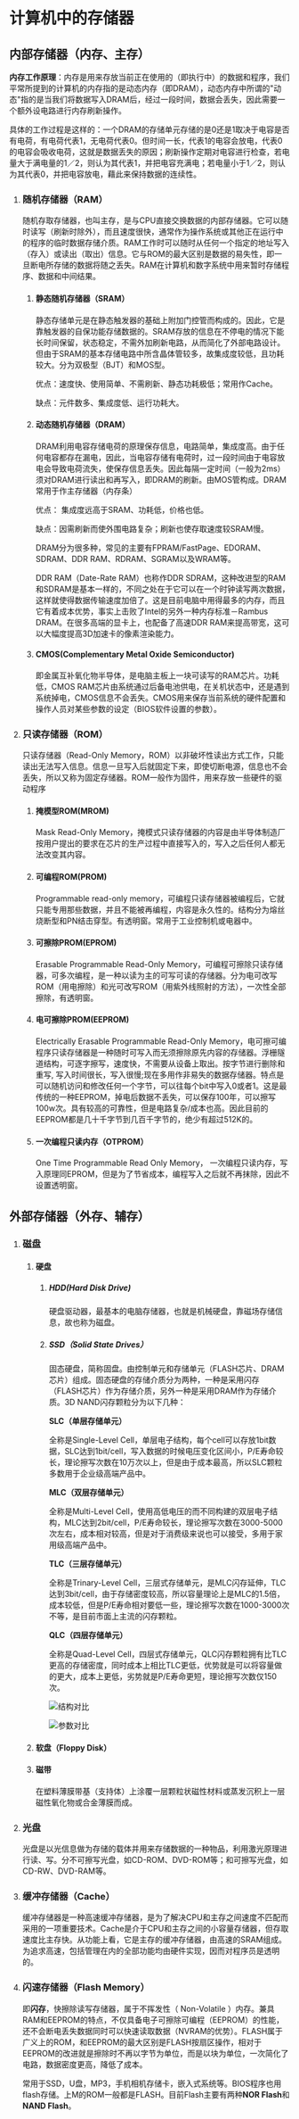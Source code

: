 # 计算机中的存储器

## 内部存储器（内存、主存）

**内存工作原理**：内存是用来存放当前正在使用的（即执行中）的数据和程序，我们平常所提到的计算机的内存指的是动态内存（即DRAM），动态内存中所谓的"动态"指的是当我们将数据写入DRAM后，经过一段时间，数据会丢失，因此需要一个额外设电路进行内存刷新操作。 

具体的工作过程是这样的：一个DRAM的存储单元存储的是0还是1取决于电容是否有电荷，有电荷代表1，无电荷代表0。但时间一长，代表1的电容会放电，代表0的电容会吸收电荷，这就是数据丢失的原因；刷新操作定期对电容进行检查，若电量大于满电量的1／2，则认为其代表1，并把电容充满电；若电量小于1／2，则认为其代表0，并把电容放电，藉此来保持数据的连续性。

1. ### 随机存储器（RAM）

   随机存取存储器，也叫主存，是与CPU直接交换数据的内部存储器。它可以随时读写（刷新时除外），而且速度很快，通常作为操作系统或其他正在运行中的程序的临时数据存储介质。RAM工作时可以随时从任何一个指定的地址写入（存入）或读出（取出）信息。它与ROM的最大区别是数据的易失性，即一旦断电所存储的数据将随之丢失。RAM在计算机和数字系统中用来暂时存储程序、数据和中间结果。 

   1. #### 静态随机存储器（SRAM）

      静态存储单元是在静态触发器的基础上附加门控管而构成的。因此，它是靠触发器的自保功能存储数据的。SRAM存放的信息在不停电的情况下能长时间保留，状态稳定，不需外加刷新电路，从而简化了外部电路设计。但由于SRAM的基本存储电路中所含晶体管较多，故集成度较低，且功耗较大。分为双极型（BJT）和MOS型。

      优点：速度快、使用简单、不需刷新、静态功耗极低；常用作Cache。

      缺点：元件数多、集成度低、运行功耗大。

   2. #### 动态随机存储器（DRAM）

      DRAM利用电容存储电荷的原理保存信息，电路简单，集成度高。由于任何电容都存在漏电，因此，当电容存储有电荷时，过一段时间由于电容放电会导致电荷流失，使保存信息丢失。因此每隔一定时间（一般为2ms）须对DRAM进行读出和再写入，即DRAM的刷新。由MOS管构成。DRAM常用于作主存储器（内存条）

      优点： 集成度远高于SRAM、功耗低，价格也低。

      缺点：因需刷新而使外围电路复杂；刷新也使存取速度较SRAM慢。

      DRAM分为很多种，常见的主要有FPRAM/FastPage、EDORAM、SDRAM、DDR RAM、RDRAM、SGRAM以及WRAM等。 

      DDR RAM（Date-Rate RAM）也称作DDR SDRAM，这种改进型的RAM和SDRAM是基本一样的，不同之处在于它可以在一个时钟读写两次数据，这样就使得数据传输速度加倍了。这是目前电脑中用得最多的内存，而且它有着成本优势，事实上击败了Intel的另外一种内存标准－Rambus DRAM。在很多高端的显卡上，也配备了高速DDR RAM来提高带宽，这可以大幅度提高3D加速卡的像素渲染能力。

   3. #### CMOS(Complementary Metal Oxide Semiconductor)

      即金属互补氧化物半导体，是电脑主板上一块可读写的RAM芯片。功耗低，CMOS RAM芯片由系统通过后备电池供电，在关机状态中，还是遇到系统掉电，CMOS信息不会丢失。CMOS用来保存当前系统的硬件配置和操作人员对某些参数的设定（BIOS软件设置的参数）。

2. ### 只读存储器（ROM）

   只读存储器（Read-Only Memory，ROM）以非破坏性读出方式工作，只能读出无法写入信息。信息一旦写入后就固定下来，即使切断电源，信息也不会丢失，所以又称为固定存储器。ROM一般作为固件，用来存放一些硬件的驱动程序

   1. #### 掩模型ROM(MROM)

      Mask Read-Only Memory，掩模式只读存储器的内容是由半导体制造厂按用户提出的要求在芯片的生产过程中直接写入的，写入之后任何人都无法改变其内容。

   2. #### 可编程ROM(PROM)

      Programmable read-only memory，可编程只读存储器被编程后，它就只能专用那些数据，并且不能被再编程，内容是永久性的。结构分为熔丝烧断型和PN结击穿型。有透明窗。常用于工业控制机或电器中。

   3. #### 可擦除PROM(EPROM)

      Erasable Programmable Read-Only Memory，可编程可擦除只读存储器，可多次编程，是一种以读为主的可写可读的存储器。分为电可改写ROM（用电擦除）和光可改写ROM（用紫外线照射的方法），一次性全部擦除，有透明窗。

   4. #### 电可擦除PROM(EEPROM)

      Electrically Erasable Programmable Read-Only Memory，电可擦可编程序只读存储器是一种随时可写入而无须擦除原先内容的存储器。浮栅隧道结构，可逐字擦写，速度快，不需要从设备上取出。按字节进行删除和重写, 写入时间很长，写入很慢;现在多用作非易失的数据存储器。特点是可以随机访问和修改任何一个字节，可以往每个bit中写入0或者1。这是最传统的一种EEPROM，掉电后数据不丢失，可以保存100年，可以擦写100w次。具有较高的可靠性，但是电路复杂/成本也高。因此目前的EEPROM都是几十千字节到几百千字节的，绝少有超过512K的。

   5. #### 一次编程只读内存（OTPROM）

      One Time Programmable Read Only Memory， 一次编程只读内存，写入原理同EPROM，但是为了节省成本，编程写入之后就不再抹除，因此不设置透明窗。

## 外部存储器（外存、辅存）

1. ### 磁盘

   1. #### 硬盘
   
      1. ##### HDD(Hard Disk Drive)

         硬盘驱动器，最基本的电脑存储器，也就是机械硬盘，靠磁场存储信息，故也称为磁盘。

      2. ##### SSD（Solid State Drives）

         固态硬盘，简称固盘。由控制单元和存储单元（FLASH芯片、DRAM芯片）组成。固态硬盘的存储介质分为两种，一种是采用闪存（FLASH芯片）作为存储介质，另外一种是采用DRAM作为存储介质。3D NAND闪存颗粒分为以下几种：

         **SLC（单层存储单元）**

         全称是Single-Level Cell，单层电子结构，每个cell可以存放1bit数据，SLC达到1bit/cell，写入数据的时候电压变化区间小，P/E寿命较长，理论擦写次数在10万次以上，但是由于成本最高，所以SLC颗粒多数用于企业级高端产品中。

         **MLC（双层存储单元）**

         全称是Multi-Level Cell，使用高低电压的而不同构建的双层电子结构，MLC达到2bit/cell，P/E寿命较长，理论擦写次数在3000-5000次左右，成本相对较高，但是对于消费级来说也可以接受，多用于家用级高端产品中。

         **TLC（三层存储单元）**

         全称是Trinary-Level Cell，三层式存储单元，是MLC闪存延伸，TLC达到3bit/cell，由于存储密度较高，所以容量理论上是MLC的1.5倍，成本较低，但是P/E寿命相对要低一些，理论擦写次数在1000-3000次不等，是目前市面上主流的闪存颗粒。

         **QLC（四层存储单元）**

         全称是Quad-Level Cell，四层式存储单元，QLC闪存颗粒拥有比TLC更高的存储密度，同时成本上相比TLC更低，优势就是可以将容量做的更大，成本上更低，劣势就是P/E寿命更短，理论擦写次数仅150次。
         
         
         ![结构对比](计算机中的存储器/ssd1.jpg)

        
         ![参数对比](计算机中的存储器/ssd2.jpg)

   2. #### 软盘（Floppy Disk）

   3. #### 磁带

      在塑料薄膜带基（支持体）上涂覆一层颗粒状磁性材料或蒸发沉积上一层磁性氧化物或合金薄膜而成。

2. ### 光盘

   光盘是以光信息做为存储的载体并用来存储数据的一种物品，利用激光原理进行读、写。分不可擦写光盘，如CD-ROM、DVD-ROM等；和可擦写光盘，如CD-RW、DVD-RAM等。

3. ### 缓冲存储器（Cache）

   缓冲存储器是一种高速缓冲存储器，是为了解决CPU和主存之间速度不匹配而采用的一项重要技术。Cache是介于CPU和主存之间的小容量存储器，但存取速度比主存快。从功能上看，它是主存的缓冲存储器，由高速的SRAM组成。为追求高速，包括管理在内的全部功能均由硬件实现，因而对程序员是透明的。

4. ### 闪速存储器（Flash Memory）

   即**闪存**，快擦除读写存储器，属于不挥发性（ Non-Volatile ）内存。兼具RAM和EEPROM的特点，不仅具备电子可擦除可编程（EEPROM）的性能，还不会断电丢失数据同时可以快速读取数据（NVRAM的优势）。FLASH属于广义上的ROM，和EEPROM的最大区别是FLASH按扇区操作，相对于EEPROM的改进就是擦除时不再以字节为单位，而是以块为单位，一次简化了电路，数据密度更高，降低了成本。

   常用于SSD，U盘，MP3，手机相机存储卡，嵌入式系统等。BIOS程序也用flash存储。上M的ROM一般都是FLASH。目前Flash主要有两种**NOR Flash**和**NAND Flash**。
